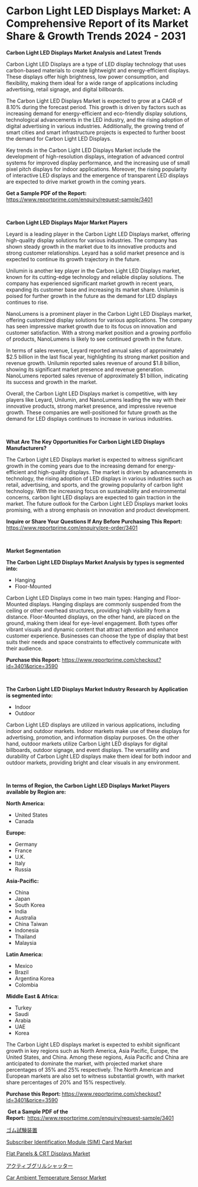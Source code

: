 <p><h1>Carbon Light LED Displays Market: A Comprehensive Report of its Market Share & Growth Trends 2024 - 2031</h1></p><p><strong>Carbon Light LED Displays Market Analysis and Latest Trends</strong></p>
<p><p>Carbon Light LED Displays are a type of LED display technology that uses carbon-based materials to create lightweight and energy-efficient displays. These displays offer high brightness, low power consumption, and flexibility, making them ideal for a wide range of applications including advertising, retail signage, and digital billboards.</p><p>The Carbon Light LED Displays Market is expected to grow at a CAGR of 8.10% during the forecast period. This growth is driven by factors such as increasing demand for energy-efficient and eco-friendly display solutions, technological advancements in the LED industry, and the rising adoption of digital advertising in various industries. Additionally, the growing trend of smart cities and smart infrastructure projects is expected to further boost the demand for Carbon Light LED Displays.</p><p>Key trends in the Carbon Light LED Displays Market include the development of high-resolution displays, integration of advanced control systems for improved display performance, and the increasing use of small pixel pitch displays for indoor applications. Moreover, the rising popularity of interactive LED displays and the emergence of transparent LED displays are expected to drive market growth in the coming years.</p></p>
<p><strong>Get a Sample PDF of the Report:&nbsp;</strong> <a href="https://www.reportprime.com/enquiry/request-sample/3401">https://www.reportprime.com/enquiry/request-sample/3401</a></p>
<p>&nbsp;</p>
<p><strong>Carbon Light LED Displays Major Market Players</strong></p>
<p><p>Leyard is a leading player in the Carbon Light LED Displays market, offering high-quality display solutions for various industries. The company has shown steady growth in the market due to its innovative products and strong customer relationships. Leyard has a solid market presence and is expected to continue its growth trajectory in the future.</p><p>Unilumin is another key player in the Carbon Light LED Displays market, known for its cutting-edge technology and reliable display solutions. The company has experienced significant market growth in recent years, expanding its customer base and increasing its market share. Unilumin is poised for further growth in the future as the demand for LED displays continues to rise.</p><p>NanoLumens is a prominent player in the Carbon Light LED Displays market, offering customized display solutions for various applications. The company has seen impressive market growth due to its focus on innovation and customer satisfaction. With a strong market position and a growing portfolio of products, NanoLumens is likely to see continued growth in the future.</p><p>In terms of sales revenue, Leyard reported annual sales of approximately $2.5 billion in the last fiscal year, highlighting its strong market position and revenue growth. Unilumin reported sales revenue of around $1.8 billion, showing its significant market presence and revenue generation. NanoLumens reported sales revenue of approximately $1 billion, indicating its success and growth in the market.</p><p>Overall, the Carbon Light LED Displays market is competitive, with key players like Leyard, Unilumin, and NanoLumens leading the way with their innovative products, strong market presence, and impressive revenue growth. These companies are well-positioned for future growth as the demand for LED displays continues to increase in various industries.</p></p>
<p>&nbsp;</p>
<p><strong>What Are The Key Opportunities For Carbon Light LED Displays Manufacturers?</strong></p>
<p><p>The Carbon Light LED Displays market is expected to witness significant growth in the coming years due to the increasing demand for energy-efficient and high-quality displays. The market is driven by advancements in technology, the rising adoption of LED displays in various industries such as retail, advertising, and sports, and the growing popularity of carbon light technology. With the increasing focus on sustainability and environmental concerns, carbon light LED displays are expected to gain traction in the market. The future outlook for the Carbon Light LED Displays market looks promising, with a strong emphasis on innovation and product development.</p></p>
<p><strong>Inquire or Share Your Questions If Any Before Purchasing This Report:</strong> <a href="https://www.reportprime.com/enquiry/pre-order/3401">https://www.reportprime.com/enquiry/pre-order/3401</a></p>
<p>&nbsp;</p>
<p><strong>Market Segmentation</strong></p>
<p><strong>The Carbon Light LED Displays Market Analysis by types is segmented into:</strong></p>
<p><ul><li>Hanging</li><li>Floor-Mounted</li></ul></p>
<p><p>Carbon Light LED Displays come in two main types: Hanging and Floor-Mounted displays. Hanging displays are commonly suspended from the ceiling or other overhead structures, providing high visibility from a distance. Floor-Mounted displays, on the other hand, are placed on the ground, making them ideal for eye-level engagement. Both types offer vibrant visuals and dynamic content that attract attention and enhance customer experience. Businesses can choose the type of display that best suits their needs and space constraints to effectively communicate with their audience.</p></p>
<p><strong>Purchase this Report:&nbsp;</strong><a href="https://www.reportprime.com/checkout?id=3401&price=3590">https://www.reportprime.com/checkout?id=3401&price=3590</a></p>
<p>&nbsp;</p>
<p><strong>The Carbon Light LED Displays Market Industry Research by Application is segmented into:</strong></p>
<p><ul><li>Indoor</li><li>Outdoor</li></ul></p>
<p><p>Carbon Light LED displays are utilized in various applications, including indoor and outdoor markets. Indoor markets make use of these displays for advertising, promotion, and information display purposes. On the other hand, outdoor markets utilize Carbon Light LED displays for digital billboards, outdoor signage, and event displays. The versatility and durability of Carbon Light LED displays make them ideal for both indoor and outdoor markets, providing bright and clear visuals in any environment.</p></p>
<p>&nbsp;</p>
<p><strong>In terms of Region, the Carbon Light LED Displays Market Players available by Region are:</strong></p>
<p>
    <p> <strong> North America: </strong>
        <ul>
            <li>United States</li>
            <li>Canada</li>
        </ul>
        </p> 
    <p> <strong> Europe: </strong>
        <ul>
            <li>Germany</li>
            <li>France</li>
            <li>U.K.</li>
            <li>Italy</li>
            <li>Russia</li>
        </ul>
        </p> 
    <p> <strong> Asia-Pacific: </strong>
        <ul>
            <li>China</li>
            <li>Japan</li>
            <li>South Korea</li>
            <li>India</li>
            <li>Australia</li>
            <li>China Taiwan</li>
            <li>Indonesia</li>
            <li>Thailand</li>
            <li>Malaysia</li>
        </ul>
        </p> 
    <p> <strong> Latin America: </strong>
        <ul>
            <li>Mexico</li>
            <li>Brazil</li>
            <li>Argentina Korea</li>
            <li>Colombia</li>
        </ul>
        </p> 
    <p> <strong> Middle East & Africa: </strong>
        <ul>
            <li>Turkey</li>
            <li>Saudi</li>
            <li>Arabia</li>
            <li>UAE</li>
            <li>Korea</li>
        </ul>
    </p>
    </p>
<p><p>The Carbon Light LED displays market is expected to exhibit significant growth in key regions such as North America, Asia Pacific, Europe, the United States, and China. Among these regions, Asia Pacific and China are anticipated to dominate the market, with projected market share percentages of 35% and 25% respectively. The North American and European markets are also set to witness substantial growth, with market share percentages of 20% and 15% respectively.</p></p>
<p><strong>Purchase this Report: </strong><a href="https://www.reportprime.com/checkout?id=3401&price=3590">https://www.reportprime.com/checkout?id=3401&price=3590</a></p>
<p>&nbsp;<strong>Get a Sample PDF of the Report:&nbsp;&nbsp;</strong><a href="https://www.reportprime.com/enquiry/request-sample/3401">https://www.reportprime.com/enquiry/request-sample/3401</a></p>
<p><strong></strong></p>
<p><p><a href="https://github.com/oafhukehf4709715/Market-Research-Report-List-1/blob/main/691312114141.md">ゴム試験装置</a></p><p><a href="https://github.com/WillieWoodard/Market-Research-Report-List-4/blob/main/subscriber-identification-module-sim-card-market.md">Subscriber Identification Module (SIM) Card Market</a></p><p><a href="https://github.com/marloy8/Market-Research-Report-List-3/blob/main/flat-panels-crt-displays-market.md">Flat Panels & CRT Displays Market</a></p><p><a href="https://github.com/dzy793153605/Market-Research-Report-List-1/blob/main/859669814142.md">アクティブグリルシャッター</a></p><p><a href="https://issuu.com/reportprime-2/docs/car-ambient-temperature-sensor-market-size-2030.pp">Car Ambient Temperature Sensor Market</a></p></p>